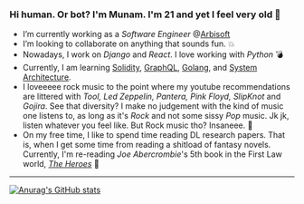 ### Hi human. Or bot? I'm Munam. I'm 21 and yet I feel very old  👋


- I’m currently working as a *Software Engineer* @[Arbisoft](https://arbisoft.com/)
- I’m looking to collaborate on anything that sounds fun. :boom:
- Nowadays, I work on *Django* and *React*. I love working with *Python* :bomb:
- Currently, I am learning [Solidity](https://docs.soliditylang.org/en/v0.8.5/), [GraphQL](https://graphql.org/), [Golang](https://tour.golang.org/), and [System Architecture](https://www.amazon.com/Clean-Architecture-Craftsmans-Software-Structure/dp/01344941640).
- I loveeeee rock music to the point where my youtube recommendations are littered with *Tool, Led Zeppelin, Pantera, Pink Floyd, SlipKnot* and *Gojira*. See that diversity? I make no judgement with the kind of music one listens to, as long as it's *Rock* and not some sissy *Pop* music. Jk jk, listen whatever you feel like. But Rock music tho? Insaneee. :metal:
- On my free time, I like to spend time reading DL research papers. That is, when I get some time from reading a shitload of fantasy novels. Currently, I'm re-reading *Joe Abercrombie*'s 5th book in the First Law world, [*The Heroes*](https://www.goodreads.com/book/show/9300768-the-heroes) :book:

***

[![Anurag's GitHub stats](https://github-readme-stats.vercel.app/api?username=MunamMubashir-arbisoft&show_icons=true&theme=radical)](https://github.com/anuraghazra/github-readme-stats)
